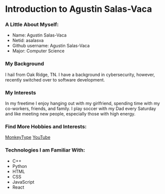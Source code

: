 <!-- Header - "A little about myself" -->

# Introduction to Agustin Salas-Vaca

<!-- Mini Header - "My Background" -->

### A Little About Myself:

<!-- Unordered bulleted list with: name, netid, github username, major -->

- Name: Agustin Salas-Vaca
- Netid: asalasva
- Github username: Agustin Salas-Vaca
- Major: Computer Science

<!-- Mini Header - "My Background" -->

### My Background

<!-- paragraph (one sentence) about my background -->

I hail from Oak Ridge, TN. I have a background in cybersecurity, however, recently switched over to software development.

<!-- Mini Header - "My Interests" -->

### My Interests

<!-- paragraph (one sentence) about my interests -->

In my freetime I enjoy hanging out with my girlfriend, spending time with my co-workers, friends, and family. I play soccer with my Dad every Saturday and like meeting new people, especially those with high energy.

<!-- Mini Header - "More Hobbies and Interests" -->

### Find More Hobbies and Interests:

<!-- link to another HTML page with hobbies and interest -->

[MonkeyType](https://monkeytype.com/)
[YouTube](https://www.youtube.com/)

<!-- Mini Header - "Technologies I am familiar with" -->

### Technologies I am Familiar With:

<!-- Unordered bulleted list with the technologies I am familiar with -->

- C++
- Python
- HTML
- CSS
- JavaScript
- React
